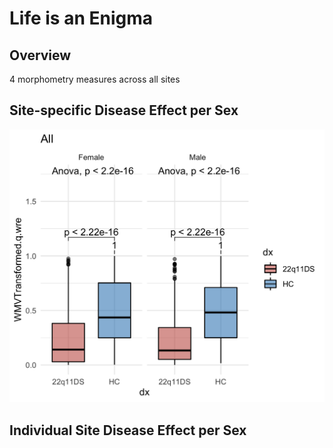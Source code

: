 # Life is an Enigma

## Overview

4 morphometry measures across all sites

## Site-specific Disease Effect per Sex

![Image](figs/allsites_WMV.png)

## Individual Site Disease Effect per Sex
